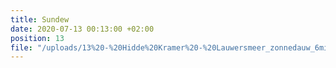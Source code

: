 ```yaml
---
title: Sundew
date: 2020-07-13 00:13:00 +02:00
position: 13
file: "/uploads/13%20-%20Hidde%20Kramer%20-%20Lauwersmeer_zonnedauw_6min_Vol.mp3"
---
```


